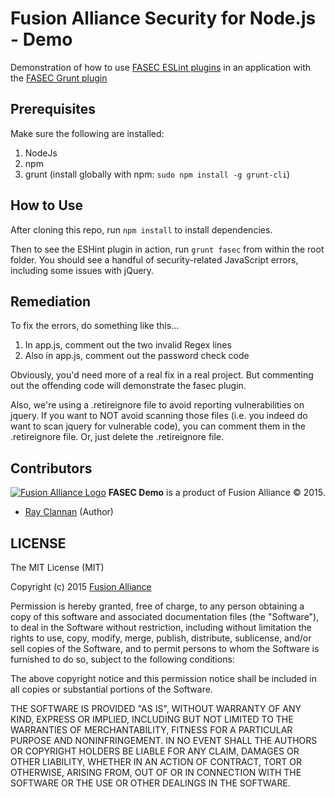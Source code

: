 # Fusion Alliance Security for Node.js - Demo

Demonstration of how to use [FASEC ESLint plugins](https://github.com/rclanan/eslint-plugin-fasec)
in an application with the [FASEC Grunt plugin](https://github.com/fusionalliance/grunt-fasec)


## Prerequisites

Make sure the following are installed:

1. NodeJs
2. npm
3. grunt (install globally with npm: `sudo npm install -g grunt-cli`)


## How to Use

After cloning this repo, run `npm install` to install dependencies.

Then to see the ESHint plugin in action, run `grunt fasec` from within the root folder. You should see a handful
of security-related JavaScript errors, including some issues with jQuery.


## Remediation

To fix the errors, do something like this...

1. In app.js, comment out the two invalid Regex lines
2. Also in app.js, comment out the password check code

Obviously, you'd need more of a real fix in a real project. But commenting out the offending code will demonstrate
the fasec plugin.

Also, we're using a .retireignore file to avoid reporting vulnerabilities on jquery. If you want to NOT avoid scanning
those files (i.e. you indeed do want to scan jquery for vulnerable code), you can comment them in the .retireignore
file. Or, just delete the .retireignore file.


## Contributors

[![Fusion Alliance Logo](https://avatars0.githubusercontent.com/u/1154219?v=3&u=e1451e6a65343331369d53a2b6e0c7046c2cc810&s=60)](https://github.com/FusionAlliance)
**FASEC Demo** is a product of Fusion Alliance &copy; 2015.

+ [Ray Clannan](https://github.com/rclanan) (Author)


## LICENSE

The MIT License (MIT)

Copyright (c) 2015 [Fusion Alliance](https://www.fusionalliance.com/?utm_source=GitHub&utm_medium=Website&utm_campaign=OpenSource)

Permission is hereby granted, free of charge, to any person obtaining a copy
of this software and associated documentation files (the "Software"), to deal
in the Software without restriction, including without limitation the rights
to use, copy, modify, merge, publish, distribute, sublicense, and/or sell
copies of the Software, and to permit persons to whom the Software is
furnished to do so, subject to the following conditions:

The above copyright notice and this permission notice shall be included in all
copies or substantial portions of the Software.

THE SOFTWARE IS PROVIDED "AS IS", WITHOUT WARRANTY OF ANY KIND, EXPRESS OR
IMPLIED, INCLUDING BUT NOT LIMITED TO THE WARRANTIES OF MERCHANTABILITY,
FITNESS FOR A PARTICULAR PURPOSE AND NONINFRINGEMENT. IN NO EVENT SHALL THE
AUTHORS OR COPYRIGHT HOLDERS BE LIABLE FOR ANY CLAIM, DAMAGES OR OTHER
LIABILITY, WHETHER IN AN ACTION OF CONTRACT, TORT OR OTHERWISE, ARISING FROM,
OUT OF OR IN CONNECTION WITH THE SOFTWARE OR THE USE OR OTHER DEALINGS IN THE
SOFTWARE.
